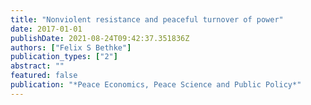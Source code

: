 ```yaml
---
title: "Nonviolent resistance and peaceful turnover of power"
date: 2017-01-01
publishDate: 2021-08-24T09:42:37.351836Z
authors: ["Felix S Bethke"]
publication_types: ["2"]
abstract: ""
featured: false
publication: "*Peace Economics, Peace Science and Public Policy*"
---
```


